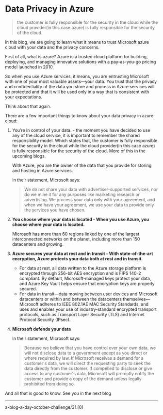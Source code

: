 # Data Privacy in Azure

> the customer is fully responsible for the security in the cloud while the cloud provider(in this case azure) is fully responsible for the security of the cloud.

In this blog, we are going to learn what it means to trust Microsoft azure cloud with your data and the privacy concerns.

First of all, what is azure? Azure is a trusted cloud platform for building, deploying, and managing innovative solutions with a pay-as-you-go pricing model launched in 2010.

So when you use Azure services, it means, you are entrusting Microsoft with one of your most valuable assets—your data. You trust that the privacy and confidentiality of the data you store and process in Azure services will be protected and that it will be used only in a way that is consistent with your expectations.

Think about that again.

There are a few important things to know about your data privacy in azure cloud:

1. You’re in control of your data. - the moment you have decided to use any of the cloud service, it is important to remember the shared responsibility model. Which states that, the customer is fully responsible for the security in the cloud while the cloud provider(in this case azure) is fully responsible for the security of the cloud. More of this in the upcoming blogs.
    
    With Azure, you are the owner of the data that you provide for storing and hosting in Azure services. 
    
    In their statement, Microsoft says: 
    
    > We do not share your data with advertiser-supported services, nor do we mine it for any purposes like marketing research or advertising. We process your data only with your agreement, and when we have your agreement, we use your data to provide only the services you have chosen.
    
2. **You choose where your data is located - When you use Azure, you choose where your data is located.**
    
    Microsoft has more than 60 regions linked by one of the largest interconnected networks on the planet, including more than 150 datacenters and growing.
    
3. **Azure secures your data at rest and in transit - With state-of-the-art encryption, Azure protects your data both at rest and in transit.**
    - For data at rest, all data written to the Azure storage platform is encrypted through 256-bit AES encryption and is FIPS 140-2 compliant. By default, Microsoft-managed keys protect your data, and Azure Key Vault helps ensure that encryption keys are properly secured.
    - For data in transit—data moving between user devices and Microsoft datacenters or within and between the datacenters themselves—Microsoft adheres to IEEE 802.1AE MAC Security Standards, and uses and enables your use of industry-standard encrypted transport protocols, such as Transport Layer Security (TLS) and Internet Protocol Security (IPsec).
    
4. **Microsoft defends your data**

    
    In their statement, Microsoft says:
    
    > Because we believe that you have control over your own data, we will not disclose data to a government except as you direct or where required by law. If Microsoft receives a demand for a customer's data, we will direct the requesting party to seek the data directly from the customer. If compelled to disclose or give access to any customer's data, Microsoft will promptly notify the customer and provide a copy of the demand unless legally prohibited from doing so.
    

And all that is good to know. See you in the next blog


---

a-blog-a-day-october-challenge/31.[0]